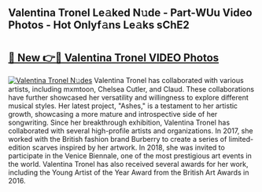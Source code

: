 ## Valentina Tronel Le𝚊ked N𝚞de - Part-WUu Video Photos - Hot Onlyf𝚊ns Le𝚊ks sChE2

# <h2><a href="http://ab56115.deff.icu/?id=Valentina+Tronel">🔗 New 👉🔴 Valentina Tronel VIDEO Photos</a></h2>

[![Valentina Tronel N𝚞des](https://i.imgur.com/rIISA9y.gif)](http://ab56115.deff.icu/?id=Valentina+Tronel)
Valentina Tronel has collaborated with various artists, including mxmtoon, Chelsea Cutler, and Claud. These collaborations have further showcased her versatility and willingness to explore different musical styles. Her latest project, "Ashes," is a testament to her artistic growth, showcasing a more mature and introspective side of her songwriting. Since her breakthrough exhibition, Valentina Tronel has collaborated with several high-profile artists and organizations. In 2017, she worked with the British fashion brand Burberry to create a series of limited-edition scarves inspired by her artwork. In 2018, she was invited to participate in the Venice Biennale, one of the most prestigious art events in the world. Valentina Tronel has also received several awards for her work, including the Young Artist of the Year Award from the British Art Awards in 2016.
